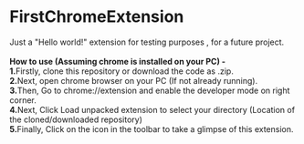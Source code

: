 # FirstChromeExtension

Just a "Hello world!" extension for testing purposes , for a future project.</br></br>
<b>How to use (Assuming chrome is installed on your PC) - </b></br>
<b>1.</b>Firstly, clone this repository or download the code as .zip.</br>
<b>2.</b>Next, open chrome browser on your PC (If not already running).</br>
<b>3.</b>Then, Go to chrome://extension and enable the developer mode on right corner.</br>
<b>4.</b>Next, Click Load unpacked extension to select your directory (Location of the cloned/downloaded repository)</br>
<b>5.</b>Finally, Click on the icon in the toolbar to take a glimpse of this extension.

